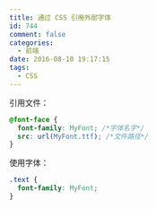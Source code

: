```yaml
---
title: 通过 CSS 引用外部字体
id: 744
comment: false
categories:
  - 前端
date: 2016-08-10 19:17:15
tags:
  - CSS
---
```


引用文件：

``` css
@font-face { 
  font-family: MyFont; /*字体名字*/ 
  src: url(MyFont.ttf); /*文件路径*/ 
}
```
<!--more-->

使用字体：

``` css
.text { 
  font-family: MyFont; 
}
```